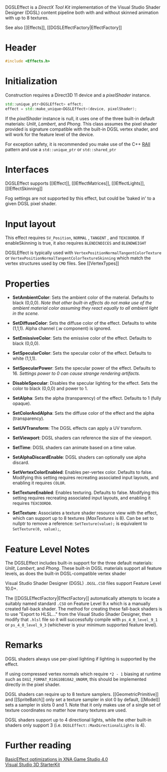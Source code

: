 DGSLEffect is a _DirectX Tool Kit_ implementation of the Visual Studio Shader Designer (DGSL) content pipeline both with and without skinned animation with up to 8 textures.

See also [[Effects]], [[DGSLEffectFactory|EffectFactory]]

# Header
```cpp
#include <Effects.h>
```

# Initialization
Construction requires a Direct3D 11 device and a _pixelShader_ instance.

```cpp
std::unique_ptr<DGSLEffect> effect;
effect = std::make_unique<DGSLEffect>(device, pixelShader);
```

If the _pixelShader_ instance is null, it uses one of the three built-in default materials: _Unlit_, _Lambert_, and _Phong_. This class assumes the pixel shader provided is signature compatible with the built-in DGSL vertex shader, and will work for the feature level of the device.

For exception safety, it is recommended you make use of the C++ [RAII](http://en.wikipedia.org/wiki/Resource_Acquisition_Is_Initialization) pattern and use a ``std::unique_ptr`` or ``std::shared_ptr``

# Interfaces

DGSLEffect supports [[IEffect]], [[IEffectMatrices]], [[IEffectLights]], [[IEffectSkinning]]

Fog settings are not supported by this effect, but could be 'baked in' to a given DGSL pixel shader.

# Input layout
This effect requires ``SV_Position``, ``NORMAL`` , ``TANGENT`` , and ``TEXCOORD0``. If enableSkinning is true, it also requires ``BLENDINDICES`` and ``BLENDWEIGHT``

DGSLEffect is typically used with ``VertexPositionNormalTangentColorTexture`` or ``VertexPositionNormalTangentColorTextureSkinning`` which match the vertex structures used by ``CMO`` files. See [[VertexTypes]]

# Properties
* **SetAmbientColor**: Sets the ambient color of the material. Defaults to black (0,0,0). _Note that other built-in effects do not make use of the ambient material color assuming they react equally to all ambient light in the scene._

* **SetDiffuseColor**: Sets the diffuse color of the effect. Defaults to white (1,1,1). Alpha channel (.w component) is ignored.

* **SetEmissiveColor**: Sets the emissive color of the effect. Defaults to black (0,0,0).

* **SetSpecularColor**: Sets the specular color of the effect. Defaults to white (1,1,1).

* **SetSpecularPower**: Sets the specular power of the effect. Defaults to 16. _Settings power to 0 can cause strange rendering artifacts._

* **DisableSpecular**: Disables the specular lighting for the effect. Sets the color to black (0,0,0) and power to 1.

* **SetAlpha**: Sets the alpha (transparency) of the effect. Defaults to 1 (fully opaque).

* **SetColorAndAlpha**: Sets the diffuse color of the effect and the alpha (transparency).

* **SetUVTransform**: The DGSL effects can apply a UV transform.

* **SetViewport**: DGSL shaders can reference the size of the viewport.

* **SetTime**: DGSL shaders can animate based on a time value.

* **SetAlphaDiscardEnable**: DGSL shaders can optionally use alpha discard.

* **SetVertexColorEnabled**: Enables per-vertex color. Defaults to false. Modifying this setting requires recreating associated input layouts, and enabling it requires ``COLOR``.

* **SetTextureEnabled**: Enables texturing. Defaults to false. Modifying this setting requires recreating associated input layouts, and enabling it requires ``TEXCOORD0``.

* **SetTexture**: Associates a texture shader resource view with the effect, which can support up to 8 textures (_MaxTextures_ is 8). Can be set to nullptr to remove a reference: ``SetTexture(value);`` is equivalent to ``SetTexture(0, value);``,

# Feature Level Notes
The DGSLEffect includes built-in support for the three default materials: _Unlit_, _Lambert_, and _Phong_. These built-in DGSL materials support all feature levels, as does the built-in DGSL-compatible vertex shader

Visual Studio Shader Designer (DGSL) ``.DGSL.CSO`` files support Feature Level 10.0+.

The [[DGSLEffectFactory|EffectFactory]] automatically attempts to locate a suitably named standard ``.CSO`` on Feature Level 9.x which is a manually created fall-back shader. The method for creating these fall-back shaders is to use "Export to HLSL..." from the Visual Studio Shader Designer, then modify that ``.hlsl`` file so it will successfully compile with ``ps_4_0_level_9_1`` or ``ps_4_0_level_9_3`` (whichever is your minimum supported feature level).

# Remarks

DGSL shaders always use per-pixel lighting if lighting is supported by the effect.

If using compressed vertex normals which require ``*2 - 1`` biasing at runtime such as ``DXGI_FORMAT_R10G10B10A2_UNORM``, this should be implemented directly in the pixel shader.

DGSL shaders can require up to 8 texture samplers. [[GeometricPrimitive]] and [[SpriteBatch]] only set a texture sampler in slot 0 by default, [[Model]] sets a sampler in slots 0 and 1. Note that it only makes use of a single set of texture coordinates no matter how many textures are used.

DGSL shaders support up to 4 directional lights, while the other built-in shaders only support 3 (i.e. ``DGSLEffect::MaxDirectionalLights`` is 4).

# Further reading

[BasicEffect optimizations in XNA Game Studio 4.0](http://blogs.msdn.com/b/shawnhar/archive/2010/04/25/basiceffect-optimizations-in-xna-game-studio-4-0.aspx)  
[Visual Studio 3D StarterKit](https://channel9.msdn.com/posts/Visual-Studio-3D-StarterKit)
